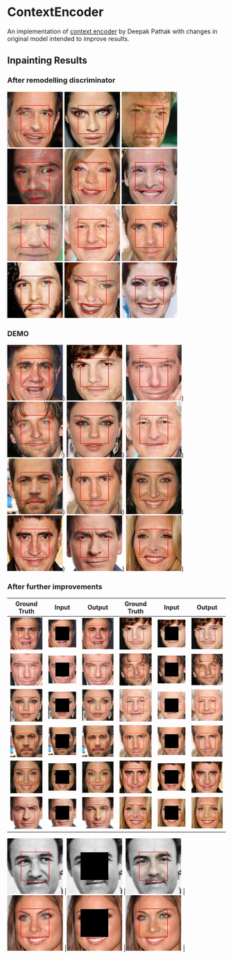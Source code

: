 # ContextEncoder
An implementation of [context encoder](http://people.eecs.berkeley.edu/~pathak/context_encoder/) by Deepak Pathak with changes in original model intended to improve results.
## Inpainting Results
### After remodelling discriminator
![](https://github.com/afrozalm/ContextEncoder/blob/master/results/122_output.jpg)
![](https://github.com/afrozalm/ContextEncoder/blob/master/results/125_output.jpg)
![](https://github.com/afrozalm/ContextEncoder/blob/master/results/126_output.jpg)
![](https://github.com/afrozalm/ContextEncoder/blob/master/results/127_output.jpg)
![](https://github.com/afrozalm/ContextEncoder/blob/master/results/128_output.jpg)
![](https://github.com/afrozalm/ContextEncoder/blob/master/results/131_output.jpg)
![](https://github.com/afrozalm/ContextEncoder/blob/master/results/133_output.jpg)
![](https://github.com/afrozalm/ContextEncoder/blob/master/results/141_output.jpg)
![](https://github.com/afrozalm/ContextEncoder/blob/master/results/143_output.jpg)
![](https://github.com/afrozalm/ContextEncoder/blob/master/results/149_output.jpg)
![](https://github.com/afrozalm/ContextEncoder/blob/master/results/152_output.jpg)
![](https://github.com/afrozalm/ContextEncoder/blob/master/results/154_output.jpg)

### DEMO
![](https://github.com/afrozalm/ContextEncoder/blob/master/results/9.gif))
![](https://github.com/afrozalm/ContextEncoder/blob/master/results/25.gif))
![](https://github.com/afrozalm/ContextEncoder/blob/master/results/34.gif))
![](https://github.com/afrozalm/ContextEncoder/blob/master/results/89.gif))
![](https://github.com/afrozalm/ContextEncoder/blob/master/results/101.gif))
![](https://github.com/afrozalm/ContextEncoder/blob/master/results/141.gif))
![](https://github.com/afrozalm/ContextEncoder/blob/master/results/142.gif))
![](https://github.com/afrozalm/ContextEncoder/blob/master/results/143.gif))
![](https://github.com/afrozalm/ContextEncoder/blob/master/results/146.gif))
![](https://github.com/afrozalm/ContextEncoder/blob/master/results/174.gif))
![](https://github.com/afrozalm/ContextEncoder/blob/master/results/186.gif))
![](https://github.com/afrozalm/ContextEncoder/blob/master/results/200.gif))

### After further improvements
Ground Truth | Input | Output | Ground Truth | Input | Output 
------|--------------|--------|-------|--------------|--------
![](https://github.com/afrozalm/ContextEncoder/blob/master/results/9_groundTruth.jpg) |![](https://github.com/afrozalm/ContextEncoder/blob/master/results/9_input.jpg) |![](https://github.com/afrozalm/ContextEncoder/blob/master/results/9_output.jpg) |![](https://github.com/afrozalm/ContextEncoder/blob/master/results/25_groundTruth.jpg) |![](https://github.com/afrozalm/ContextEncoder/blob/master/results/25_input.jpg) |![](https://github.com/afrozalm/ContextEncoder/blob/master/results/25_output.jpg) |
![](https://github.com/afrozalm/ContextEncoder/blob/master/results/34_groundTruth.jpg) |![](https://github.com/afrozalm/ContextEncoder/blob/master/results/34_input.jpg) |![](https://github.com/afrozalm/ContextEncoder/blob/master/results/34_output.jpg) |![](https://github.com/afrozalm/ContextEncoder/blob/master/results/89_groundTruth.jpg) |![](https://github.com/afrozalm/ContextEncoder/blob/master/results/89_input.jpg) |![](https://github.com/afrozalm/ContextEncoder/blob/master/results/89_output.jpg) |
![](https://github.com/afrozalm/ContextEncoder/blob/master/results/101_groundTruth.jpg) |![](https://github.com/afrozalm/ContextEncoder/blob/master/results/101_input.jpg) |![](https://github.com/afrozalm/ContextEncoder/blob/master/results/101_output.jpg) |![](https://github.com/afrozalm/ContextEncoder/blob/master/results/141_groundTruth.jpg) |![](https://github.com/afrozalm/ContextEncoder/blob/master/results/141_input.jpg) |![](https://github.com/afrozalm/ContextEncoder/blob/master/results/141_output.jpg) |
![](https://github.com/afrozalm/ContextEncoder/blob/master/results/142_groundTruth.jpg) |![](https://github.com/afrozalm/ContextEncoder/blob/master/results/142_input.jpg) |![](https://github.com/afrozalm/ContextEncoder/blob/master/results/142_output.jpg) |![](https://github.com/afrozalm/ContextEncoder/blob/master/results/143_groundTruth.jpg) |![](https://github.com/afrozalm/ContextEncoder/blob/master/results/143_input.jpg) |![](https://github.com/afrozalm/ContextEncoder/blob/master/results/143_output.jpg) |
![](https://github.com/afrozalm/ContextEncoder/blob/master/results/146_groundTruth.jpg) |![](https://github.com/afrozalm/ContextEncoder/blob/master/results/146_input.jpg) |![](https://github.com/afrozalm/ContextEncoder/blob/master/results/146_output.jpg) |![](https://github.com/afrozalm/ContextEncoder/blob/master/results/174_groundTruth.jpg) |![](https://github.com/afrozalm/ContextEncoder/blob/master/results/174_input.jpg) |![](https://github.com/afrozalm/ContextEncoder/blob/master/results/174_output.jpg) |
![](https://github.com/afrozalm/ContextEncoder/blob/master/results/186_groundTruth.jpg) |![](https://github.com/afrozalm/ContextEncoder/blob/master/results/186_input.jpg) |![](https://github.com/afrozalm/ContextEncoder/blob/master/results/186_output.jpg) |![](https://github.com/afrozalm/ContextEncoder/blob/master/results/200_groundTruth.jpg) |![](https://github.com/afrozalm/ContextEncoder/blob/master/results/200_input.jpg) |![](https://github.com/afrozalm/ContextEncoder/blob/master/results/200_output.jpg) |

![](https://github.com/afrozalm/ContextEncoder/blob/master/results/496_groundTruth.jpg) |![](https://github.com/afrozalm/ContextEncoder/blob/master/results/496_input.jpg) |![](https://github.com/afrozalm/ContextEncoder/blob/master/results/496_output.jpg) |![](https://github.com/afrozalm/ContextEncoder/blob/master/results/490_groundTruth.jpg) |![](https://github.com/afrozalm/ContextEncoder/blob/master/results/490_input.jpg) |![](https://github.com/afrozalm/ContextEncoder/blob/master/results/490_output.jpg) |
